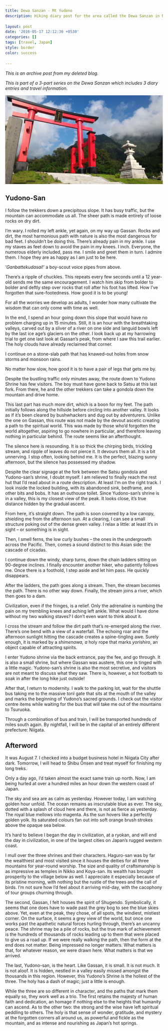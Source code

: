 ```yaml
---
title: Dewa Sanzan - Mt Yudono
description: Hiking diary post for the area called the Dewa Sanzan in Northern Japan.

layout: post
date: '2016-05-17 12:12:36 +0530'
categories: []
tags: [travel, Japan]
style: border
color: success

---
```


*This is an archive post from my deleted blog.*

_This is part of a 3-part series on the Dewa Sanzan which includes 3 diary entries and travel information._

![Red torii gate with a blue sky and clouds at Yudono San in Japan by Athena Lam](https://raw.githubusercontent.com/shenchingtou/shenchingtou.github.io/master/assets/images/blog/athena-lam-yudono-san_20150807.jpg)

## Yudono-San

I follow the trekkers down a precipitous slope. It has busy traffic, but the mountain can accommodate us all. The sheer path is made entirely of loose rocks on dry dirt.

I’m wary. I rolled my left ankle, yet again, on my way up Gassan. Rocks and dirt, the most harmonious path with nature is also the most dangerous for bad feet. I shouldn’t be doing this. There’s already pain in my ankle. I use my staves as feet down to avoid the pain in my knees. I inch. Everyone, the numerous elderly included, pass me. I smile and greet them in turn. I admire them. I hope they are as happy as I am just to be here.

‘_Ganbattekudasai_!’ a boy-scout voice pipes from above.

There’s a ripple of chuckles. This repeats every few seconds until a 12 year-old sends me the same encouragement. I watch him skip from bolder to bolder and deftly step over rocks that roll after his foot has lifted. How I’ve forgotten that sure-footedness. How good it is to be young!

For all the worries we develop as adults, I wonder how many cultivate the wisdom that can only come with time as well.

In the end, I spend an hour going down this slope that would have no problem charging up in 15 minutes. Still, it is an hour with the breathtaking valleys, carved out by a sliver of a river on one side and languid bowls left by the last ice age’s glaciers on the other. I look back up at my harrowing trial to get one last look at Gassan’s peak, from where I saw this trail earlier. The holy clouds have already reclaimed that corner.

I continue on a stone-slab path that has knawed-out holes from snow storms and monsoon rains.

No matter how slow, how good it is to have a pair of legs that gets me by.

Despite the bustling traffic only minutes away, the route down to Yudono Shrine has few visitors. The boy must have gone back to Satsu at this last fork. From there, he and the other trekkers can take a gondola down the mountain and drive home.

This last part has much more dirt, which is a boon for my feet. The path initially follows along the hillside before circling into another valley. It looks as if it’s been cleared by bushwhackers and dug out by adventurers. Unlike the one on Gassan, this route was not made by the devout ascetic creating a path to the spiritual world. This was made by those who’d forgotten the world altogether, aspiring to go nowhere in particular, and therefore leaving nothing in particular behind. The route seems like an afterthought.

The silence here is resounding. It is so thick the chirping birds, trickling stream, and ripple of leaves do not pierce it. It devours them all. It is a bit unnerving. I stop often, looking behind me. It is the perfect, blazing sunny afternoon, but the silence has possessed my shadow.

Despite the clear signage at the fork between the Satsu gondola and Yudono-san’s shrine, I doubt myself. I am relieved to finally reach the rest hut that I’d read about in a route description. At least I’m on the right track. I look inside the locked building, with its abandoned sink, bedframe, and other bits and bobs. It has an outhouse toilet. Since Yudono-san’s shrine is in a valley, this is my closest view of the peak. It looks close, it’s true distance hidden by the gradual ascent.

From here, it’s straight down. The path is soon covered by a low canopy, shielding me from the afternoon sun. At a clearing, I can see a small structure poking out of the dense green valley. I relax a little: at least it’s in sight – or something is in sight.

Then, I smell ferns, the low curly bushes – the ones in the undergrowth across the Pacific. Then, comes a sound distinct to this Asian side: the cascade of cicadas.

I continue down the windy, sharp turns, down the chain ladders sitting on 90-degree inclines. I finally encounter another hiker, who patiently follows me. Once there is a foothold, I step aside and let him pass. He quickly disappears.

After the ladders, the path goes along a stream. Then, the stream becomes the path. There is no other way down. Finally, the stream joins a river, which then goes to a dam.

Civilization, even if the fringes, is a relief. Only the adrenaline is numbing the pain on my trembling knees and aching left ankle. What would I have done without my two walking staves? I don’t even want to think about it.

I cross the stream and follow the dirt path that’s re-emerged along the river. There’s one bend with a view of a waterfall. The echoing roar and the afternoon sunlight hitting the cascade creates a spine-tingling awe. Surely enough, it is marked by a _shimenawa, a_ holy rope that marks _yorishiro_, an object capable of attracting spirits.

I enter Yudono shrine via the back entrance, pay the fee, and go through. It is also a small shrine, but where Gassan was austere, this one is tinged with a little magic. Yudono-san’s shrine is also the most secretive, and visitors are not meant to discuss what they saw. There is, however, a hot footbath to soak in after the long hike just outside!

After that, I return to modernity. I walk to the parking lot, wait for the shuttle bus taking me to the massive _torii_ gate that sits at the mouth of the valley and marks the beginning of Yudono’s sacred grounds. I check out the visitor centre items while waiting for the bus that will take me out of the mountains to Tsuruoka.

Through a combination of bus and train, I will be transported hundreds of miles south again. By nightfall, I will be in the capital of an entirely different prefecture: Niigata.

## Afterword

It was August 7. I checked into a budget business hotel in Niigata City after dark. Tomorrow, I will head to Shibu Onsen and treat myself for finishing my long treks.

Only a day ago, I’d taken almost the exact same train up north. Now, I am being hurled at over a hundred miles an hour down the western coast of Japan.

The sky and sea are as calm as yesterday. However today, I am watching golden hour unfold. The ocean remains as inscrutable blue as ever. The sky, dotted with a splash of cloud here and there, is not as fierce as yesterday. The royal blue mellows into magenta. As the sun hovers like a perfectly golden yolk. Its saturated colours fan out into soft orange brush strokes above the opaque sea below.

It’s hard to believe I began the day in civilization, at a ryokan, and will end the day in civilization, in one of the largest cities on Japan’s rugged western coast.

I mull over the three shrines and their characters. Haguro-san was by far the wealthiest and most visited since it houses the deities for all three mountains for year-round worship. The size and quality of craftsmanship is as impressive as temples in Nikko and Koya-san. Its wealth has brought prosperity to the village below as well. I appreciate it especially because of its pristine morning, with nothing but the rustle of the trees and the call of birds. I’m not sure how I’d feel about it arriving mid-day, with the cacophony of tour groups churning through.

The second, Gassan, I felt houses the spirit of Shugendo. Symbolically, it seems that one does have to wade past the grey bog to see the blue skies above. Yet, even at the peak, they chose, of all spots, the windiest, mistiest corner. On the surface, it seems a grey view of the world, but once one works past the apathetic natural forces hurling through, there’s an uncanny peace. The shrine may be a pile of rocks, but the true mark of achievement is the hundreds of thousands of rocks leading up to them that were placed to give us a road up. If we were really walking the path, then the form at the end does not matter. Being impressed no longer matters. What matters is that, for whatever reason, we were drawn here. What matters is that we arrived.

The last, Yudono-san, is the heart. Like Gassan, it is small. It is not much. It is not aloof. It is hidden, nestled in a valley easily missed amongst the thousands in this region. However, this Yudono’s Shrine is the holiest of the three. The holy has a dash of magic; just a little is enough.

While the three are so different in character, and the paths that mark them equally so, they work well as a trio. The first retains the majesty of human faith and dedication, an homage if nothing else to the heights that humanity can ascend. As to the other two: the strong and the wise have left spiritual peddling to others. The holy is that sense of wonder, gratitude, and mystery at the forgotten corners all around us, as powerful and fickle as the mountain, and as intense and nourishing as Japan’s hot springs.